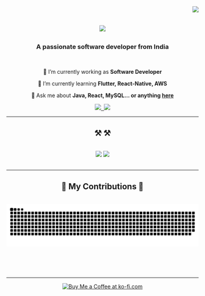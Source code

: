 <img align="right" src="https://visitor-badge.laobi.icu/badge?page_id=salesp07.salesp07" />

<h1 align="center">
    <img src="https://readme-typing-svg.herokuapp.com/?font=Righteous&size=35&center=true&vCenter=true&width=500&height=70&duration=4000&lines=Hi+There!+👋;+I'm+Vikram+Kumawat!;" />
</h1>

<h3 align="center">A passionate software developer from India</h3>

<br/>

<div align="center">
 
 🔭 I’m currently working as **Software Developer**
 
 🌱 I’m currently learning **Flutter, React-Native, AWS**

💬 Ask me about **Java, React, MySQL... or anything [here](https://github.com/salesp07/salesp07/issues)**

 </div>
 
<div align="center"> 
  <a href="mailto:vikikumawat8796@gmail.com">
    <img src="https://img.shields.io/badge/Gmail-333333?style=for-the-badge&logo=gmail&logoColor=red" />
  </a>
  <a href="linkedin.com/in/vikram-kumawat-a28b1a193" target="_blank">
    <img src="" target="_blank" />
  </a>
  <a href="github.com/VikramKumawat726" target="_blank">
     <img src="github.com/VikramKumawat726" target="_blank" /> <!-- sqlite, safari, google-chrome are other good icon options -->
  </a>
</div>

 <hr/>
 
<h2 align="center">⚒️  ⚒️</h2>
<br/>
<div align="center">
    <img src="https://skillicons.dev/icons?i=reactJS,bootstrap,html,css,vscode,github,figma,git,r" />
    <img src="https://skillicons.dev/icons?i=python,javascript,firebase,mongodb,c,java,mysql" /><br>
</div>

<br/>
<hr/>

<div align="center">
  <h2>🐍 My Contributions 🐍</h2>
  <br>
  <img alt="snake eating my contributions" src="https://raw.githubusercontent.com/salesp07/salesp07/output/github-contribution-grid-snake.svg" />
  
  <br/><br/><br/>
</div>

<hr/>


<div align="center">
<a href='https://ko-fi.com/V7V4RAK9C' target='_blank'><img height='64' style='border:0px;height:64px;' src='https://storage.ko-fi.com/cdn/kofi1.png?v=3' border='0' alt='Buy Me a Coffee at ko-fi.com' /></a>
</div>

<br/>
